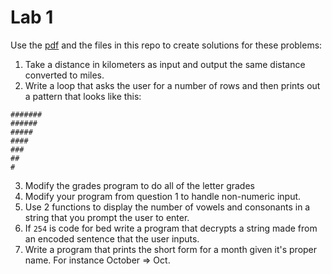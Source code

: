 # Lab 1

Use the [pdf](ProblemSolvingBuildingBlocks.pdf) and the files in this repo to create solutions for these problems:

1. Take a distance in kilometers as input and output the same distance converted to miles.
2. Write a loop that asks the user for a number of rows and then prints out a pattern that looks like this:
```
#######
######
#####
####
###
##
#
```
3. Modify the grades program to do all of the letter grades
4. Modify your program from question 1 to handle non-numeric input.
5. Use 2 functions to display the number of vowels and consonants in a string that you prompt the user to enter.
6. If `254` is code for bed write a program that decrypts a string made from an encoded sentence that the user inputs.
7. Write a program that prints the short form for a month given it's proper name. For instance October => Oct.
